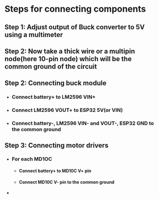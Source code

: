 # **Steps for connecting components**

## Step 1: Adjust output of Buck converter to 5V using a multimeter

## Step 2: Now take a thick wire or a multipin node(here 10-pin node) which will be the common ground of the circuit

## Step 2: Connecting buck module
* ### Connect battery+ to LM2596 VIN+
* ### Connect LM2596 VOUT+ to ESP32 5V(or VIN)
* ### Connect battery-, LM2596 VIN- and VOUT-, ESP32 GND to the common ground

## Step 3: Connecting motor drivers
* ### For each MD1OC
  * #### Connect battery+ to MD10C V+ pin
  * #### Connect MD10C V- pin to the common ground
* 
